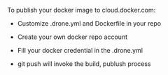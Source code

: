 To publish your docker image to cloud.docker.com:

- Customize .drone.yml and Dockerfile in your repo 

- Create your own docker repo account 

- Fill your docker credential in the .drone.yml

- git push will invoke the build, publush process

